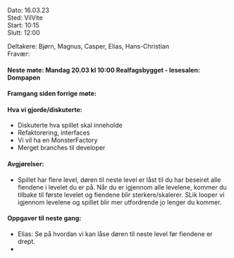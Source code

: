 Dato: 16.03.23  
Sted: VilVite   
Start: 10:15   
Slutt: 12:00  

Deltakere: Bjørn, Magnus, Casper, Elias, Hans-Christian  
Fravær:  

#### Neste møte: Mandag 20.03 kl 10:00 Realfagsbygget - lesesalen: Dompapen

#### Framgang siden forrige møte:


#### Hva vi gjorde/diskuterte:
-   Diskuterte hva spillet skal inneholde 
-   Refaktorering, interfaces
-   Vi vil ha en MonsterFactory
-   Merget branches til developer

#### Avgjørelser: 
-   Spillet har flere level, døren til neste level er låst til du har beseiret alle fiendene i levelet du er på. Når du er igjennom alle levelene, kommer du tilbake til første levelet og fiendene blir sterkere/skalerer. SLik looper vi igjennom levelene og spillet blir mer utfordrende jo lenger du kommer.

#### Oppgaver til neste gang:
-   Elias: Se på hvordan vi kan låse døren til neste level før fiendene er drept.
-   
